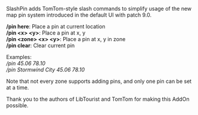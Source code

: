 SlashPin adds TomTom-style slash commands to simplify usage of the new map pin system introduced in the default UI with patch 9.0.

**/pin here**: Place a pin at current location  
**/pin \<x\> \<y\>**: Place a pin at x, y  
**/pin \<zone\> \<x\> \<y\>**: Place a pin at x, y in zone  
**/pin clear**: Clear current pin

Examples:  
*/pin 45.06 78.10  
/pin Stormwind City 45.06 78.10*

Note that not every zone supports adding pins, and only one pin can be set at a time.

Thank you to the authors of LibTourist and TomTom for making this AddOn possible.